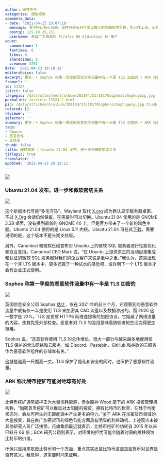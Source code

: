 ```yaml
---
author: 硬核老王
categories: 硬核观察
comments_data:
- date: '2021-04-23 18:07:18'
  message: 我坚持比特币会崩。现在只是有利可图无数人削尖脑袋往里挤，所以往上涨，无利可图的时候就得崩。而这东西必然会到无利可图的时候，因为本身不生产任何东西，单纯的消耗能源资源。反之，如果不崩，将来发展到能够大范围流通，那也需要它有个合理固定的价值。不管它是发展得好还是差它都得先崩一次。
  postip: 125.89.29.231
  username: 来自广东珠海的 Firefox 88.0|Windows 10 用户
count:
  commentnum: 1
  favtimes: 0
  likes: 0
  sharetimes: 0
  viewnum: 4781
date: '2021-04-23 10:18:11'
editorchoice: false
excerpt: 更多：• Sophos 称第一季度的恶意软件流量中有一半是 TLS 加密的 • ARK 称比特币挖矿可能对地球有好处
fromurl: ''
id: 13324
islctt: false
largepic: /data/attachment/album/202104/23/101705qphnsszhnphugwzg.jpg
permalink: /article-13324-1.html
pic: /data/attachment/album/202104/23/101705qphnsszhnphugwzg.jpg.thumb.jpg
related: []
reviewer: ''
selector: ''
summary: 更多：• Sophos 称第一季度的恶意软件流量中有一半是 TLS 加密的 • ARK 称比特币挖矿可能对地球有好处
tags:
- Ubuntu
- 恶意软件
- 比特币
thumb: false
title: 硬核观察 | Ubuntu 21.04 发布，进一步和微软密切关系
titlepic: true
translator: ''
updated: '2021-04-23 10:18:11'
---
```


![](/data/attachment/album/202104/23/101705qphnsszhnphugwzg.jpg)


### Ubuntu 21.04 发布，进一步和微软密切关系


![](/data/attachment/album/202104/23/101720kwtdoaqstlolzwln.jpg)


这个新版本代号是“多毛河马”，Wayland 取代 [X.org](http://x.org/) 成为默认显示服务器桌面。不过 [X.Org](http://x.org/) 会话仍然保留，在需要时可以切换。Ubuntu 21.04 使用的是 GNOME 3.38 桌面，没有换到最新的 GNOME 40 上，但是官方带来了一个新的暗色主题。Ubuntu 21.04 使用的是 Linux 5.11 内核。Ubuntu 21.04 可在此[下载](https://ubuntu.com/download)，需要说明的是，这个版本不是长期支持版。


另外，Canonical 和微软已经宣布对 Ubuntu 上的微软 SQL 服务器进行性能优化和联合支持。Canonical CEO Mark 说，“在 Ubuntu 上提供原生的活动目录集成和认证的微软 SQL 服务器对我们的企业客户来说是重中之重。”我认为，这些出现在一个非 LTS 版本中，更多还属于一种试水的感觉吧，或许到下一个 LTS 版本才会有企业正式使用。


### Sophos 称第一季度的恶意软件流量中有一半是 TLS 加密的


![](/data/attachment/album/202104/23/101742m314mztue83iei7z.jpg)


英国信息安全公司 Sophos [估计](https://www.theregister.com/2021/04/21/sophos_research/)，仅在 2021 年的前三个月，它观察到的恶意软件流量中就有仅一半是使用 TLS 来加密其 C&C 流量以及数据渗出的。而 2020 这一数字是 23%。TLS 是支撑 HTTPS 网络连接等的加密协议，它隐藏了网络流量的内容，使其免受外部检查。恶意者对 TLS 的滥用意味着防御者的生活变得更加艰难。


Sophos 说，“恶意软件使用 TLS 的总体增长，很大一部分与越来越多地使用受 TLS 保护的合法网络和云服务，如 Discord、Pastebin、GitHub 和谷歌的云服务作为恶意软件组件的存储库有关。”


这就是道高一尺魔高一丈，TLS 保护了隐私和安全的同时，也保护了恶意软件流量。


### ARK 称比特币挖矿可能对地球有好处


![](/data/attachment/album/202104/23/101757czbviizehepq7ecy.jpg)


比特币挖矿通常被抨击为大量消耗能源，但女股神 Wood 麾下的 ARK 投资管理机构称，“加密货币挖矿可以推动对太阳能的投资，拥有比特币的世界，在处于均衡状态时，会从可再生的无碳能源中产生更多的电力。”鉴于 ARK 在加密货币领域的大量投资，其在推广加密货币的绿色节能方面具有明显的利益动机，上述观点未被其他研究人员广泛接受。花旗集团最近就表示，比特币挖矿的功耗自 2015 年以来已跃升 66 倍；BCA 研究公司则表示，对环境的担忧可能会随着时间的推移侵蚀比特币的价值。


环保只是用来攻击比特币的一个方面，重点其实还是比特币这些加密货币对世界是否有意义。我觉得，这需要时间来证明。